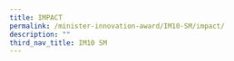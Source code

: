 ```yaml
---
title: IMPACT​
permalink: /minister-innovation-award/IM10-SM/impact/
description: ""
third_nav_title: IM10 SM
---
```

